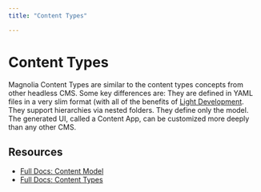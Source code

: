 ```yaml
---
title: "Content Types"

---
```


# Content Types

Magnolia Content Types are similar to the content types concepts from other headless CMS. Some key differences are: They are defined in YAML files in a very slim format (with all of the benefits of [Light Development](/docs/concepts/light-development). They support hierarchies via nested folders. They define only the model. The generated UI, called a Content App, can be customized more deeply than any other CMS.

## Resources

* [Full Docs: Content Model](https://documentation.magnolia-cms.com/display/DOCS/Content+type+Model+definition)
* [Full Docs: Content Types](https://documentation.magnolia-cms.com/display/DOCS/Content+type+definition)


